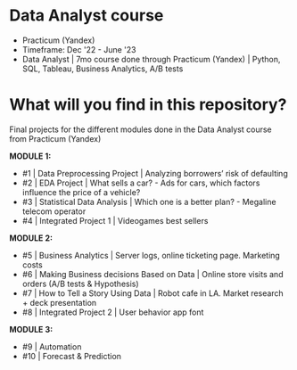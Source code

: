 
# Data Analyst course

* Practicum (Yandex)
* Timeframe: Dec '22 - June '23
* Data Analyst | 7mo course done through Practicum (Yandex) | Python, SQL, Tableau, Business Analytics, A/B tests

# What will you find in this repository?
Final projects for the different modules done in the Data Analyst course from Practicum (Yandex)

**MODULE 1:**
* #1 | Data Preprocessing Project | Analyzing borrowers’ risk of defaulting
* #2 | EDA Project | What sells a car? - Ads for cars, which factors influence the price of a vehicle?
* #3 | Statistical Data Analysis | Which one is a better plan? - Megaline telecom operator
* #4 | Integrated Project 1 | Videogames best sellers

**MODULE 2:**
* #5 | Business Analytics | Server logs, online ticketing page. Marketing costs
* #6 | Making Business decisions Based on Data | Online store visits and orders (A/B tests & Hypothesis)
* #7 | How to Tell a Story Using Data | Robot cafe in LA. Market research + deck presentation
* #8 | Integrated Project 2 | User behavior app font

**MODULE 3:**
* #9 | Automation
* #10 | Forecast & Prediction
